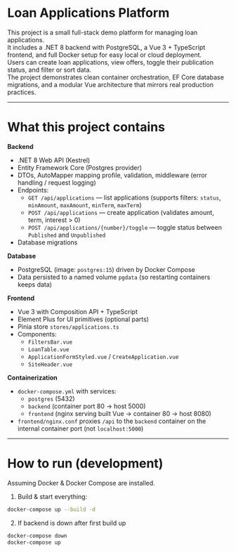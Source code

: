 # Loan Applications Platform

This project is a small full-stack demo platform for managing loan applications.  
It includes a .NET 8 backend with PostgreSQL, a Vue 3 + TypeScript frontend, and full Docker setup for easy local or cloud deployment.  
Users can create loan applications, view offers, toggle their publication status, and filter or sort data.  
The project demonstrates clean container orchestration, EF Core database migrations, and a modular Vue architecture that mirrors real production practices.

---

# What this project contains

**Backend**
- .NET 8 Web API (Kestrel)
- Entity Framework Core (Postgres provider)
- DTOs, AutoMapper mapping profile, validation, middleware (error handling / request logging)
- Endpoints:
  - `GET /api/applications` — list applications (supports filters: `status`, `minAmount`, `maxAmount`, `minTerm`, `maxTerm`)
  - `POST /api/applications` — create application (validates amount, term, interest > 0)
  - `POST /api/applications/{number}/toggle` — toggle status between `Published` and `Unpublished`
- Database migrations

**Database**
- PostgreSQL (image: `postgres:15`) driven by Docker Compose
- Data persisted to a named volume `pgdata` (so restarting containers keeps data)

**Frontend**
- Vue 3 with Composition API + TypeScript
- Element Plus for UI primitives (optional parts)
- Pinia store `stores/applications.ts`
- Components:
  - `FiltersBar.vue`
  - `LoanTable.vue`
  - `ApplicationFormStyled.vue` / `CreateApplication.vue`
  - `SiteHeader.vue`


**Containerization**
- `docker-compose.yml` with services:
  - `postgres` (5432)
  - `backend` (container port 80 → host 5000)
  - `frontend` (nginx serving built Vue → container 80 → host 8080)
- `frontend/nginx.conf` proxies `/api` to the `backend` container on the internal container port (not `localhost:5000`)

---

# How to run (development)

Assuming Docker & Docker Compose are installed.

1. Build & start everything:
```bash
docker-compose up --build -d
```
2. If backend is down after first build up
```bash
docker-compose down
docker-compose up
```


